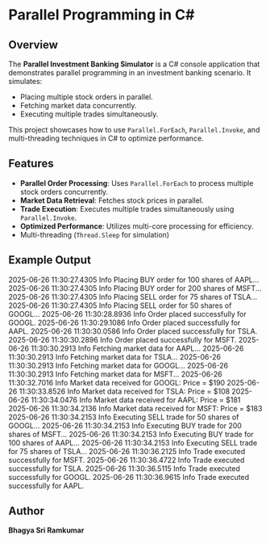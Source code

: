 # Parallel Programming in C#

## Overview
The **Parallel Investment Banking Simulator** is a C# console application that demonstrates parallel programming in an investment banking scenario. It simulates:

- Placing multiple stock orders in parallel.
- Fetching market data concurrently.
- Executing multiple trades simultaneously.

This project showcases how to use `Parallel.ForEach`, `Parallel.Invoke`, and multi-threading techniques in C# to optimize performance.

## Features
- **Parallel Order Processing**: Uses `Parallel.ForEach` to process multiple stock orders concurrently.
- **Market Data Retrieval**: Fetches stock prices in parallel.
- **Trade Execution**: Executes multiple trades simultaneously using `Parallel.Invoke`.
- **Optimized Performance**: Utilizes multi-core processing for efficiency.
- Multi-threading (`Thread.Sleep` for simulation)

## Example Output
2025-06-26 11:30:27.4305 Info Placing BUY order for 100 shares of AAPL...
2025-06-26 11:30:27.4305 Info Placing BUY order for 200 shares of MSFT...
2025-06-26 11:30:27.4305 Info Placing SELL order for 75 shares of TSLA...
2025-06-26 11:30:27.4305 Info Placing SELL order for 50 shares of GOOGL...
2025-06-26 11:30:28.8936 Info Order placed successfully for GOOGL.
2025-06-26 11:30:29.1086 Info Order placed successfully for AAPL.
2025-06-26 11:30:30.0586 Info Order placed successfully for TSLA.
2025-06-26 11:30:30.2896 Info Order placed successfully for MSFT.
2025-06-26 11:30:30.2913 Info Fetching market data for AAPL...
2025-06-26 11:30:30.2913 Info Fetching market data for TSLA...
2025-06-26 11:30:30.2913 Info Fetching market data for GOOGL...
2025-06-26 11:30:30.2913 Info Fetching market data for MSFT...
2025-06-26 11:30:32.7016 Info Market data received for GOOGL: Price = $190
2025-06-26 11:30:33.8526 Info Market data received for TSLA: Price = $108
2025-06-26 11:30:34.0476 Info Market data received for AAPL: Price = $181
2025-06-26 11:30:34.2136 Info Market data received for MSFT: Price = $183
2025-06-26 11:30:34.2153 Info Executing SELL trade for 50 shares of GOOGL...
2025-06-26 11:30:34.2153 Info Executing BUY trade for 200 shares of MSFT...
2025-06-26 11:30:34.2153 Info Executing BUY trade for 100 shares of AAPL...
2025-06-26 11:30:34.2153 Info Executing SELL trade for 75 shares of TSLA...
2025-06-26 11:30:36.2125 Info Trade executed successfully for MSFT.
2025-06-26 11:30:36.4722 Info Trade executed successfully for TSLA.
2025-06-26 11:30:36.5115 Info Trade executed successfully for GOOGL.
2025-06-26 11:30:36.9615 Info Trade executed successfully for AAPL.

## Author 
**Bhagya Sri Ramkumar**